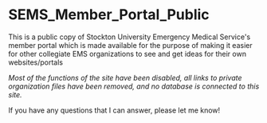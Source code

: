 # SEMS_Member_Portal_Public
This is a public copy of Stockton University Emergency Medical Service's member portal which is made available for the purpose of making it easier for other collegiate EMS organizations to see and get ideas for their own websites/portals

<em> Most of the functions of the site have been disabled, all links to private organization files have been removed, and no database is connected to this site. </em> 

If you have any questions that I can answer, please let me know!
